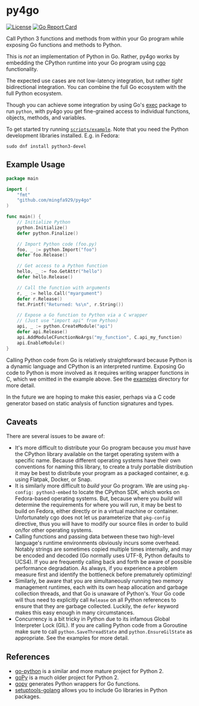 py4go
=====

[![License](https://img.shields.io/badge/License-Apache%202.0-blue.svg)](https://opensource.org/licenses/Apache-2.0)
[![Go Report Card](https://goreportcard.com/badge/github.com/mingfa929/py4go)](https://goreportcard.com/report/github.com/mingfa929/py4go)

Call Python 3 functions and methods from within your Go program while exposing Go functions and
methods to Python.

This is *not* an implementation of Python in Go. Rather, py4go works by embedding the CPython
runtime into your Go program using [cgo](https://github.com/golang/go/wiki/cgo) functionality.

The expected use cases are not low-latency integration, but rather *tight* bidirectional
integration. You can combine the full Go ecosystem with the full Python ecosystem.

Though you can achieve some integration by using Go's [exec](https://pkg.go.dev/os/exec)
package to run `python`, with py4go you get fine-grained access to individual functions, objects,
methods, and variables.

To get started try running [`scripts/example`](scripts/example/). Note that you need the Python
development libraries installed. E.g. in Fedora:

    sudo dnf install python3-devel


Example Usage
-------------

```go
package main

import (
    "fmt"
    "github.com/mingfa929/py4go"
)

func main() {
    // Initialize Python
    python.Initialize()
    defer python.Finalize()

    // Import Python code (foo.py)
    foo, _ := python.Import("foo")
    defer foo.Release()

    // Get access to a Python function
    hello, _ := foo.GetAttr("hello")
    defer hello.Release()

    // Call the function with arguments
    r, _ := hello.Call("myargument")
    defer r.Release()
    fmt.Printf("Returned: %s\n", r.String())

    // Expose a Go function to Python via a C wrapper
    // (Just use "import api" from Python)
    api, _ := python.CreateModule("api")
    defer api.Release()
    api.AddModuleCFunctionNoArgs("my_function", C.api_my_function)
    api.EnableModule()
}
```

Calling Python code from Go is relatively straightforward because Python is a dynamic language and
CPython is an interpreted runtime. Exposing Go code to Python is more involved as it requires writing
wrapper functions in C, which we omitted in the example above. See the [examples](examples/) directory
for more detail.

In the future we are hoping to make this easier, perhaps via a C code generator based on static
analysis of function signatures and types.


Caveats
-------

There are several issues to be aware of:

* It's more difficult to distribute your Go program because you *must* have the CPython library
  available on the target operating system with a specific name. Because different operating systems
  have their own conventions for naming this library, to create a truly portable distribution it may
  be best to distribute your program as a packaged container, e.g. using Flatpak, Docker, or Snap.
* It is similarly more difficult to *build* your Go program. We are using `pkg-config: python3-embed` to
  locate the CPython SDK, which works on Fedora-based operating systems. But, because where you
  *build* will determine the requirements for where you will *run*, it may be best to build on
  Fedora, either directly or in a virtual machine or container. Unfortunately cgo does not let us
  parameterize that `pkg-config` directive, thus you will have to modify our source files in order to
  build on/for other operating systems.
* Calling functions and passing data between these two high-level language's runtime environments
  obviously incurs some overhead. Notably strings are sometimes copied multiple times internally,
  and may be encoded and decoded (Go normally uses UTF-8, Python defaults to UCS4). If you are
  frequently calling back and forth be aware of possible performance degradation. As always, if you
  experience a problem measure first and identify the bottleneck before prematurely optimizing!
* Similarly, be aware that you are simultaneously running two memory management runtimes, each with
  its own heap allocation and garbage collection threads, and that Go is unaware of Python's. Your
  Go code will thus need to explicitly call `Release` on all Python references to ensure that they are
  garbage collected. Luckily, the `defer` keyword makes this easy enough in many circumstances.
* Concurrency is a bit tricky in Python due to its infamous Global Interpreter Lock (GIL). If
  you are calling Python code from a Goroutine make sure to call `python.SaveThreadState` and
  `python.EnsureGilState` as appropriate. See the examples for more detail.


References
----------

* [go-python](https://github.com/sbinet/go-python) is a similar and more mature project for Python
  2.
* [goPy](https://github.com/qur/gopy) is a much older project for Python 2.
* [gopy](https://github.com/go-python/gopy) generates Python wrappers for Go functions.
* [setuptools-golang](https://github.com/asottile/setuptools-golang) allows you to include Go
  libraries in Python packages.
